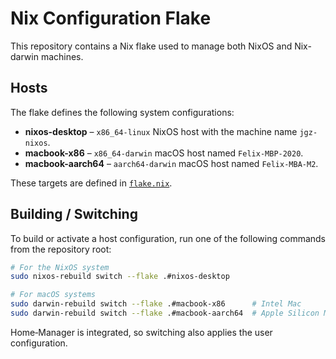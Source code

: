 # Nix Configuration Flake

This repository contains a Nix flake used to manage both NixOS and Nix-darwin machines.

## Hosts

The flake defines the following system configurations:

- **nixos-desktop** – `x86_64-linux` NixOS host with the machine name `jgz-nixos`.
- **macbook-x86** – `x86_64-darwin` macOS host named `Felix-MBP-2020`.
- **macbook-aarch64** – `aarch64-darwin` macOS host named `Felix-MBA-M2`.

These targets are defined in [`flake.nix`](./flake.nix).

## Building / Switching

To build or activate a host configuration, run one of the following commands from the repository root:

```bash
# For the NixOS system
sudo nixos-rebuild switch --flake .#nixos-desktop

# For macOS systems
sudo darwin-rebuild switch --flake .#macbook-x86      # Intel Mac
sudo darwin-rebuild switch --flake .#macbook-aarch64  # Apple Silicon Mac
```

Home‑Manager is integrated, so switching also applies the user configuration.
